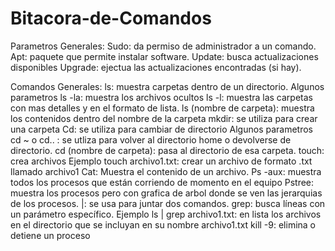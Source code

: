 # Bitacora-de-Comandos
Parametros Generales:
  Sudo: da permiso de administrador a un comando.
  Apt: paquete que permite instalar software.
  Update: busca actualizaciones disponibles
  Upgrade: ejectua las actualizaciones encontradas (si hay).
  
Comandos Generales:
  ls: muestra carpetas dentro de un directorio.
      Algunos parametros
      ls -la: muestra los archivos ocultos
      ls -l: muestra las carpetas con mas detalles y en el formato de lista. 
      ls (nombre de carpeta): muestra los contenidos dentro del nombre de la carpeta
  mkdir: se utiliza para crear una carpeta
  Cd: se utiliza para cambiar de directorio
      Algunos parametros
      cd ~ o cd.. : se utliza para volver al directorio home o devolverse de directorio. 
      cd (nombre de carpeta): pasa al directorio de esa carpeta.
  touch: crea archivos
      Ejemplo
      touch archivo1.txt: crear un archivo de formato .txt llamado archivo1
  Cat: Muestra el contenido de un archivo. 
  Ps -aux: muestra todos los procesos que están corriendo de momento en el equipo
  Pstree: muestra los procesos pero con grafica de arbol donde se ven las jerarquias de los procesos. 
  |: se usa para juntar dos comandos. 
  grep: busca líneas con un parámetro específico.
      Ejemplo
      ls | grep archivo1.txt: en lista los archivos en el directorio que se incluyan en su nombre archivo1.txt
  kill -9: elimina o detiene un proceso
  
